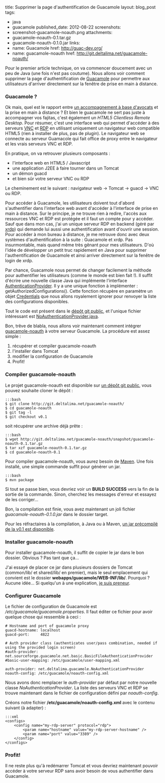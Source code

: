 title: Supprimer la page d'authentification de Guacamole
layout: blog_post
tags:
- java
- guacamole
published_date: 2012-08-22
screenshots:
- screenshot-guacamole-noauth.png
attachments:
- guacamole-noauth-0.1.tar.gz
- guacamole-noauth-0.1.0.jar
links:
- name: Guacamole
  href: http://guac-dev.org/
- name: guacamole-noauth
  href: http://git.deltalima.net/guacamole-noauth/


Pour le premier article technique, on va commencer doucement avec un peu de Java (une fois n'est pas coutume). Nous allons voir comment supprimer la page d'authentification de [Guacamole](http://guac-dev.org/) pour permettre aux utilisateurs d'arriver directement sur la fenêtre de prise en main à distance.

### Guacamole ?

Ok mais, quel est le rapport entre [un accompagnement à base d'avocats](http://fr.wikipedia.org/wiki/Guacamole) et la prise en main à distance ? Et bien le guacamole ne sert pas juste à accompagner vos fajitas, c'est également un _HTML5 Clientless Remote Desktop_. Pour résumer, c'est une interface web qui permet d'accéder à des serveurs [VNC](http://fr.wikipedia.org/wiki/Virtual_Network_Computing) et [RDP](http://fr.wikipedia.org/wiki/Remote_Desktop_Protocol) en utilisant uniquement un navigateur web compatible HTML5 (rien à installer de plus, pas de plugin). Le navigateur web se connecte au serveur Guamacole qui fait office de proxy entre le navigateur et les vrais serveurs VNC et RDP.

En pratique, on va retrouver plusieurs composants :

- l'interface web en HTML5 / Javascript
- une application J2EE à faire tourner dans un Tomcat
- un démon guacd
- et bien sûr votre serveur VNC ou RDP

Le cheminement est le suivant : navigateur web → Tomcat → guacd → VNC ou RDP.

Pour accéder à Guacamole, les utilisateurs doivent tout d'abord s'authentifier dans l'interface web avant d'accéder à l'interface de prise en main à distance. Sur le principe, je ne trouve rien à redire, l'accès aux ressources VNC et RDP est protégée et il faut un compte pour y accéder. Sauf que dans mon cas, j'ai un unique serveur RDP en backend (géré par [xrdp](http://www.xrdp.org/)) qui demande lui aussi une authentification avant d'ouvrir une session. Pour accéder à mon bureau à distance, je me retrouve donc avec deux systèmes d'authentification à la suite : Guacamole et xrdp. Pas insurmontable, mais quand même très gênant pour mes utilisateurs. D'où l'idée de développer un petit truc rapidement en Java pour supprimer l'authentification de Guacamole et ainsi arriver directement sur la fenêtre de login de xrdp.

Par chance, Guacamole nous permet de changer facilement la méthode pour authentifier les utilisateurs (comme le monde est bien fait !). Il suffit d'écrire une nouvelle classe Java qui implémente l'interface [AuthenticationProvider](http://guac-dev.org/doc/guacamole-ext/net/sourceforge/guacamole/net/auth/AuthenticationProvider.html). Il y a une unique fonction à implémenter : getAuthorizedConfigurations(). Cette fonction récupère en paramètre un objet [Credentials](http://guac-dev.org/doc/guacamole-ext/net/sourceforge/guacamole/net/auth/Credentials.html) que nous allons royalement ignorer pour renvoyer la liste des configurations disponibles.

Tout le code est présent dans le [dépôt git public](http://git.deltalima.net/guacamole-noauth/), et l'unique fichier intéressant est [NoAuthenticationProvider.java](http://git.deltalima.net/guacamole-noauth/tree/src/main/java/net/deltalima/guacamole/NoAuthenticationProvider.java).

Bon, trêve de blabla, nous allons voir maintenant comment intégrer [guacamole-noauth](http://git.deltalima.net/guacamole-noauth/) à votre serveur Guacamole. La procédure est assez simple :

1. récupérer et compiler guacamole-noauth
2. l'installer dans Tomcat
3. modifier la configuration de Guacamole
4. Profit!

### Compiler guacamole-noauth

Le projet guacamole-noauth est disponible sur [un dépôt git public](http://git.deltalima.net/guacamole-noauth/), vous pouvez souhaite cloner le dépôt :

    :::bash
    $ git clone http://git.deltalima.net/guacamole-noauth/
    $ cd guacamole-noauth
    $ git tag -l
    $ git checkout v0.1

soit récupérer une archive déjà prête :

    :::bash
    $ wget http://git.deltalima.net/guacamole-noauth/snapshot/guacamole-noauth-0.1.tar.gz
    $ tar xzf guacamole-noauth-0.1.tar.gz
    $ cd guacamole-noauth-0.1

Pour compiler guacamole-noauth, vous aurez besoin de [Maven](http://maven.apache.org/). Une fois installé, une simple commande suffit pour générer un jar.

    :::bash
    $ mvn package

Si tout se passe bien, vous devriez voir un **BUILD SUCCESS** vers la fin de la sortie de la commande. Sinon, cherchez les messages d'erreur et essayez de les corriger...

Bon, la compilation est finie, vous avez maintenant un joli fichier _guacamole-noauth-0.1.0.jar_ dans le dossier target.

Pour les réfractaires à la compilation, à Java ou à Maven, [un jar précompilé de la v0.1 est disponible](/static/guacamole-noauth-0.1.0.jar).

### Installer guacamole-noauth

Pour installer guacamole-noauth, il suffit de copier le jar dans le bon dossier. Obvious ? Pas tant que ça...

J'ai essayé de placer ce jar dans plusieurs dossiers de Tomcat (common/lib/ et shared/lib/ en premier), mais le seul emplacement qui convient est le dossier **webapps/guacamole/WEB-INF/lib/**. Pourquoi ? Aucune idée... Si quelqu'un à une explication, [je suis preneur](mailto:laurent@deltalima.net).

### Configurer Guacamole

Le fichier de configuration de Guacamole est _/etc/guacamole/guacamole.properties_. Il faut éditer ce fichier pour avoir quelque chose qui ressemble à ceci :

    # Hostname and port of guacamole proxy
    guacd-hostname: localhost
    guacd-port:     4822

    # Auth provider class (authenticates user/pass combination, needed if using the provided login screen)
    #auth-provider: net.sourceforge.guacamole.net.basic.BasicFileAuthenticationProvider
    #basic-user-mapping: /etc/guacamole/user-mapping.xml

    auth-provider: net.deltalima.guacamole.NoAuthenticationProvider
    noauth-config: /etc/guacamole/noauth-config.xml

Nous avons donc remplacer le _auth-provider_ par défaut par notre nouvelle classe _NoAuthenticationProvider_. La liste des serveurs VNC et RDP se trouve maintenant dans le fichier de configuration défini par _noauth-config_.

Créons notre fichier __/etc/guacamole/noauth-config.xml__ avec le contenu suivant (à adapter) :

    :::xml
    <configs>
        <config name="my-rdp-server" protocol="rdp">
            <param name="hostname" value="my-rdp-server-hostname" />
            <param name="port" value="3389" />
        </config>
    </configs>

### Profit!

Il ne reste plus qu'à redémarrer Tomcat et vous devriez maintenant pouvoir accéder à votre serveur RDP sans avoir besoin de vous authentifier dans Guacamole.
